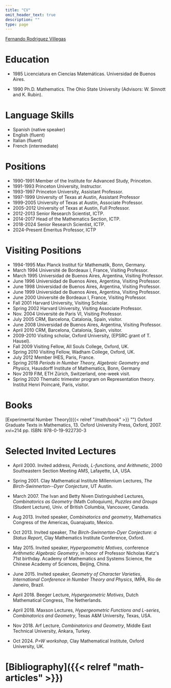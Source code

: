 ```yaml
---
title: "CV"
omit_header_text: true
description: ""
type: page
---
```

[Fernando Rodriguez Villegas](/pdf/frv-cv-24.pdf)

# Education

- 1985
Licenciatura en Ciencias Matemáticas. Universidad de Buenos Aires.

- 1990
Ph.D. Mathematics.  The Ohio State University (Advisors: W. Sinnott and
K. Rubin).  

# Language Skills

- Spanish (native speaker)
- English (fluent)
- Italian (fluent)
- French  (intermediate)

# Positions

- 1990-1991 Member of the Institute for Advanced Study, Princeton.
- 1991-1993 Princeton University, Instructor.
- 1993-1997 Princeton University, Assistant Professor.
- 1997-1999 University of Texas at Austin, Assistant Professor
- 1999-2005 University of Texas at Austin, Associate Professor.
- 2005-2012 University of Texas at Austin, Full Professor.
- 2012-2013 Senior Research Scientist, ICTP.
- 2014-2017 Head of the Mathematics Section, ICTP. 
- 2018-2024 Senior Research Scientist, ICTP.
- 2024-Present Emeritus Professor, ICTP

#  Visiting Positions

- 1994-1995 Max Planck Institut für Mathematik, Bonn, Germany.
- March 1994 Université de Bordeaux I, France, Visiting Professor.
- March 1995 Universidad de Buenos Aires, Argentina, Visiting Professor.
- June 1996 Universidad de Buenos Aires, Argentina, Visiting Professor.
- June 1998 Universidad de Buenos Aires, Argentina, Visiting Professor.
- June 1999 Universidad de Buenos Aires, Argentina, Visiting Professor.
- June 2000 Université de Bordeaux I, France, Visiting Professor.
- Fall 2001  Harvard University, Visiting Scholar.
- Spring 2002  Harvard University, Visiting Associate Professor.
- Nov. 2004 Université de Paris VI, Visiting Professor.
- July 2005 CRM, Barcelona, Catalonia, Spain, visitor.
- June 2008 Universidad de Buenos Aires, Argentina, Visiting Professor.
- April 2010 CRM, Barcelona, Catalonia, Spain, visitor.
- 2009-2010 Visiting scholar, Oxford University, (EPSRC grant of T. Hausel).
- Fall 2009 Visiting Fellow, All Souls College, Oxford, UK.
- Spring 2010 Visiting Fellow, Wadham College, Oxford, UK.
- July 2012 Member IHES, Paris, France.  
- Spring 2018 *Periods in Number Theory, Algebraic Geometry and Physics*, Hausdorff Institute of Mathematics, Bonn, Germany
- Nov 2019 FIM, ETH Zürich, Switzerland, one-week visit.
- Spring 2020 Thematic trimester program on Representation
theory. Institut Henri Poincaré, Paris, visitor. 

# Books

 [Experimental Number Theory]({{< relref "/math/book" >}} "") Oxford
 Graduate Texts in Mathematics,  13. Oxford University Press, Oxford,
 2007. xvi+214 pp. ISBN:  978-0-19-922730-3

# Selected Invited Lectures

- April 2000. Invited address, *Periods, L-functions, and
Arithmetic*, 2000 Southeastern Section Meeting AMS, Lafayette, LA, USA.  

- Spring 2001. Clay Mathematical Institute Millennium Lectures,
*The Birch-Swinnerton--Dyer Conjecture*, UT Austin. 

- March 2007.  The Ivan and Betty Niven Distinguished
Lectures, *Combinatorics as Geometry*
(Math Colloquium), *Puzzles and Groups* (Student Lecture), Univ. of
British Columbia, Vancouver, Canada. 

- Aug 2013. Invited speaker, *Combinatorics and geometry*, Mathematics
  Congress of the Americas, Guanajuato, Mexico.  

- Oct 2013. Invited speaker, *The Birch-Swinnerton-Dyer Conjecture: a
Status Report*, Clay Mathematics Institute Conference, Oxford. 

- May 2015. Invited speaker, *Hypergeometric Motives*, conference *Arithmetic
Algebraic Geometry*, in honor of  Professor Nicholas Katz's  71st
birthday. Academy of Mathematics and Systems Science,  the Chinese
Academy of Sciences, Beijing,  China. 

- June 2015. Invited speaker, *Geometry of Character Varieties*,
*International Conference in Number Theory and Physics*, IMPA, Rio de
Janeiro, Brazil.  

- April 2018. Beeger Lecture, *Hypergeometric Motives*,
Dutch Mathematical Congress, The Netherlands. 

- April 2018.  Maxson Lectures, *Hypergeometric Functions and L-series*,
*Combinatorics and Geometry*, Texas A&M University, Texas, USA. 

- Nov 2018. Arf Lecture, *Combinatorics and Geometry*,  Middle East
  Technical University, Ankara, Turkey.

- Oct 2024. *P=W workshop*, Clay Mathematical Institute, Oxford
University, UK.
# [Bibliography]({{< relref "math-articles" >}})




